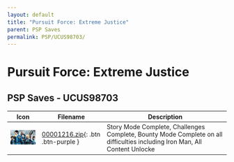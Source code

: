 ```yaml
---
layout: default
title: "Pursuit Force: Extreme Justice"
parent: PSP Saves
permalink: PSP/UCUS98703/
---
```

# Pursuit Force: Extreme Justice

## PSP Saves - UCUS98703

| Icon | Filename | Description |
|------|----------|-------------|
| ![Pursuit Force: Extreme Justice](ICON0.PNG) | [00001216.zip](00001216.zip){: .btn .btn-purple } | Story Mode Complete, Challenges Complete, Bounty Mode Complete on all difficulties including Iron Man, All Content Unlocke |
